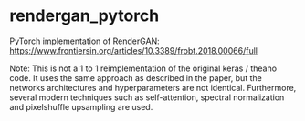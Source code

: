 # rendergan_pytorch

PyTorch implementation of RenderGAN:
<https://www.frontiersin.org/articles/10.3389/frobt.2018.00066/full>

Note: This is not a 1 to 1 reimplementation of the original keras / theano
code. It uses the same approach as described in the paper, but the networks
architectures and hyperparameters are not identical. Furthermore, several
modern techniques such as self-attention, spectral normalization and
pixelshuffle upsampling are used.